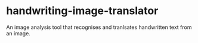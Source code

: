 # handwriting-image-translator
An image analysis tool that recognises and tranlsates handwritten text from an image.
